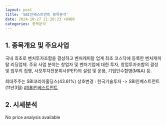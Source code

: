 ```yaml
---
layout: post
title: 'SBI인베스트먼트 종목분석'
date: 2024-10-27 21:20:23 +0900
categories: 종목분석
---
```


## 1. 종목개요 및 주요사업

국내 최초로 벤처투자조합을 결성하고 벤처캐피탈 업계 최초 코스닥에 등록한 벤처캐피탈 리딩업체. 주요 사업 분야는 창업자 및 벤처기업에 대한 투자, 창업투자조합의 결성 및 업무의 집행, 사모투자전문회사(PEF)의 설립 및 운용, 기업인수합병(M&A) 등.

최대주주는 SBI코리아홀딩스(43.61%) 상호변경 : 한국기술투자 -> SBI인베스트먼트(11년3월)
[#SBI인베스트먼트](#)

## 2. 시세분석

No price analysis available
